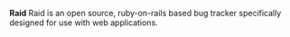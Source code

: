 **Raid**
Raid is an open source, ruby-on-rails based bug tracker specifically designed for use with web applications.
